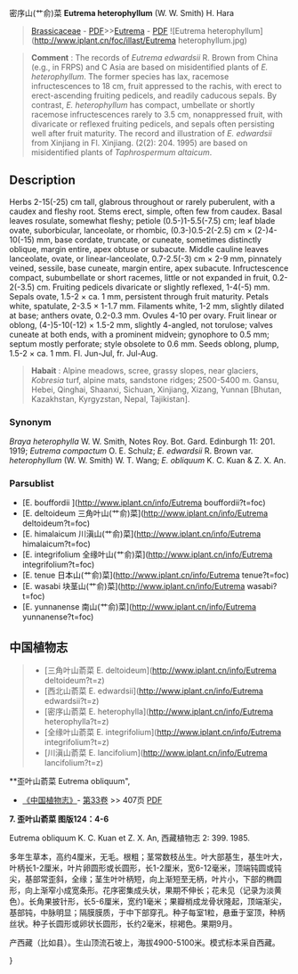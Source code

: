 密序山(艹俞)菜 **Eutrema heterophyllum** (W. W. Smith) H. Hara

> [Brassicaceae](http://www.iplant.cn/info/Brassicaceae?t=foc) - [PDF](http://www.iplant.cn/foc/pdf/Brassicaceae.pdf)>>[Eutrema](http://www.iplant.cn/info/Eutrema?t=foc) - [PDF](http://www.iplant.cn/foc/pdf/Eutrema.pdf)
![Eutrema heterophyllum](http://www.iplant.cn/foc/illast/Eutrema heterophyllum.jpg)

> **Comment** : 
> The records of *Eutrema edwardsii* R. Brown from China (e.g., in FRPS) and C Asia are based on misidentified plants of *E. heterophyllum*. The former species has lax, racemose infructescences to 18 cm, fruit appressed to the rachis, with erect to erect-ascending fruiting pedicels, and readily caducous sepals. By contrast, *E. heterophyllum* has compact, umbellate or shortly racemose infructescences rarely to 3.5 cm, nonappressed fruit, with divaricate or reflexed fruiting pedicels, and sepals often persisting well after fruit maturity. The record and illustration of *E. edwardsii* from Xinjiang in Fl. Xinjiang. (2(2): 204. 1995) are based on misidentified plants of *Taphrospermum altaicum*.

## Description

Herbs 2-15(-25) cm tall, glabrous throughout or rarely puberulent, with a caudex and fleshy root. Stems erect, simple, often few from caudex. Basal leaves rosulate, somewhat fleshy; petiole (0.5-)1-5.5(-7.5) cm; leaf blade ovate, suborbicular, lanceolate, or rhombic, (0.3-)0.5-2(-2.5) cm × (2-)4-10(-15) mm, base cordate, truncate, or cuneate, sometimes distinctly oblique, margin entire, apex obtuse or subacute. Middle cauline leaves lanceolate, ovate, or linear-lanceolate, 0.7-2.5(-3) cm × 2-9 mm, pinnately veined, sessile, base cuneate, margin entire, apex subacute. Infructescence compact, subumbellate or short racemes, little or not expanded in fruit, 0.2-2(-3.5) cm. Fruiting pedicels divaricate or slightly reflexed, 1-4(-5) mm. Sepals ovate, 1.5-2 × ca. 1 mm, persistent through fruit maturity. Petals white, spatulate, 2-3.5 × 1-1.7 mm. Filaments white, 1-2 mm, slightly dilated at base; anthers ovate, 0.2-0.3 mm. Ovules 4-10 per ovary. Fruit linear or oblong, (4-)5-10(-12) × 1.5-2 mm, slightly 4-angled, not torulose; valves cuneate at both ends, with a prominent midvein; gynophore to 0.5 mm; septum mostly perforate; style obsolete to 0.6 mm. Seeds oblong, plump, 1.5-2 × ca. 1 mm. Fl. Jun-Jul, fr. Jul-Aug.

> **Habait** : 
> Alpine meadows, scree, grassy slopes, near glaciers, *Kobresia* turf, alpine mats, sandstone ridges; 2500-5400 m. Gansu, Hebei, Qinghai, Shaanxi, Sichuan, Xinjiang, Xizang, Yunnan [Bhutan, Kazakhstan, Kyrgyzstan, Nepal, Tajikistan].

### Synonym
*Braya heterophylla* W. W. Smith, Notes Roy. Bot. Gard. Edinburgh 11: 201. 1919; *Eutrema compactum* O. E. Schulz; *E. edwardsii* R. Brown var. *heterophyllum* (W. W. Smith) W. T. Wang; *E. obliquum* K. C. Kuan & Z. X. An.

### Parsublist

* [E.  bouffordii  ](http://www.iplant.cn/info/Eutrema bouffordii?t=foc)
* [E.  deltoideum  三角叶山(艹俞)菜](http://www.iplant.cn/info/Eutrema deltoideum?t=foc)
* [E.  himalaicum  川滇山(艹俞)菜](http://www.iplant.cn/info/Eutrema himalaicum?t=foc)
* [E.  integrifolium  全缘叶山(艹俞)菜](http://www.iplant.cn/info/Eutrema integrifolium?t=foc)
* [E.  tenue  日本山(艹俞)菜](http://www.iplant.cn/info/Eutrema tenue?t=foc)
* [E.  wasabi  块茎山(艹俞)菜](http://www.iplant.cn/info/Eutrema wasabi?t=foc)
* [E.  yunnanense  南山(艹俞)菜](http://www.iplant.cn/info/Eutrema yunnanense?t=foc)

## 中国植物志

> * [三角叶山萮菜  E.  deltoideum](http://www.iplant.cn/info/Eutrema deltoideum?t=z)
> * [西北山萮菜  E.  edwardsii](http://www.iplant.cn/info/Eutrema edwardsii?t=z)
> * [密序山萮菜  E.  heterophylla](http://www.iplant.cn/info/Eutrema heterophylla?t=z)
> * [全缘叶山萮菜  E.  integrifolium](http://www.iplant.cn/info/Eutrema integrifolium?t=z)
> * [川滇山萮菜  E.  lancifolium](http://www.iplant.cn/info/Eutrema lancifolium?t=z)

**歪叶山萮菜 Eutrema obliquum",

* [《中国植物志》](http://www.iplant.cn/frps)- [第33卷](http://www.iplant.cn/frps/vol/33) >> 407页 [PDF](http://www.iplant.cn/frps/pdf/33/407.PDF)

**7. 歪叶山萮菜 图版124：4-6**

Eutrema obliquum K. C. Kuan et Z. X. An, 西藏植物志 2: 399. 1985.

多年生草本，高约4厘米，无毛。根粗；茎常数枝丛生。叶大部基生，基生叶大，叶柄长1-2厘米，叶片卵圆形或长圆形，长1-2厘米，宽6-12毫米，顶端钝圆或钝尖，基部常歪斜，全缘；茎生叶叶柄短，向上渐短至无柄，叶片小，下部的椭圆形，向上渐窄小成宽条形。花序密集成头状，果期不伸长；花未见（记录为淡黄色）。长角果披针形，长5-6厘米，宽约1毫米；果瓣梢成龙骨状隆起，顶端渐尖，基部钝，中脉明显；隔膜膜质，于中下部穿孔。种子每室1粒，悬垂于室顶，种柄丝状。种子长圆形或卵状长圆形，长约2毫米，棕褐色。果期9月。

产西藏（比如县）。生山顶流石坡上，海拔4900-5100米。模式标本采自西藏。

}